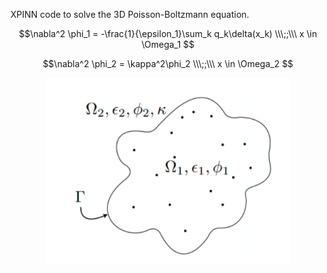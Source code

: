 
XPINN code to solve the 3D Poisson-Boltzmann equation.

$$\nabla^2 \phi_1 = -\frac{1}{\epsilon_1}\sum_k q_k\delta(x_k) \\\;;\\\ x \in \Omega_1 $$

$$\nabla^2 \phi_2 = \kappa^2\phi_2 \\\;;\\\ x \in \Omega_2 $$
   

<p align="center">
  <img height="300" src="https://github.com/MartinAchondo/Poisson-Boltzmann-Equation-Simulation-Using-XPINNs/blob/master/img/Implicit-solvent.png">
</p>